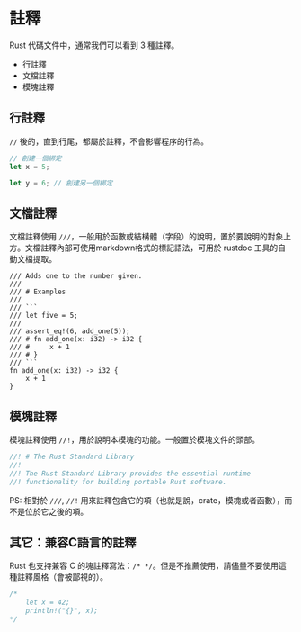 # 註釋

Rust 代碼文件中，通常我們可以看到 3 種註釋。

- 行註釋
- 文檔註釋
- 模塊註釋

## 行註釋

 `//` 後的，直到行尾，都屬於註釋，不會影響程序的行為。

```rust
// 創建一個綁定
let x = 5;

let y = 6; // 創建另一個綁定
```

## 文檔註釋

文檔註釋使用 ```///```，一般用於函數或結構體（字段）的說明，置於要說明的對象上方。文檔註釋內部可使用markdown格式的標記語法，可用於 rustdoc 工具的自動文檔提取。

    /// Adds one to the number given.
    ///
    /// # Examples
    ///
    /// ```
    /// let five = 5;
    ///
    /// assert_eq!(6, add_one(5));
    /// # fn add_one(x: i32) -> i32 {
    /// #     x + 1
    /// # }
    /// ```
    fn add_one(x: i32) -> i32 {
        x + 1
    }


## 模塊註釋

模塊註釋使用 ```//!```，用於說明本模塊的功能。一般置於模塊文件的頭部。

```rust
//! # The Rust Standard Library
//!
//! The Rust Standard Library provides the essential runtime
//! functionality for building portable Rust software.
```

PS: 相對於 `///`, `//!` 用來註釋包含它的項（也就是說，crate，模塊或者函數），而不是位於它之後的項。


## 其它：兼容C語言的註釋

Rust 也支持兼容 C 的塊註釋寫法：`/* */`。但是不推薦使用，請儘量不要使用這種註釋風格（會被鄙視的）。

```rust
/*
    let x = 42;
    println!("{}", x);
*/
```
